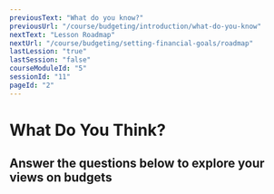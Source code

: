```yaml
---
previousText: "What do you know?"
previousUrl: "/course/budgeting/introduction/what-do-you-know"
nextText: "Lesson Roadmap"
nextUrl: "/course/budgeting/setting-financial-goals/roadmap"
lastLession: "true"
lastSession: "false"
courseModuleId: "5"
sessionId: "11"
pageId: "2"
---
```



# What Do You Think?
## Answer the questions below to explore your views on budgets